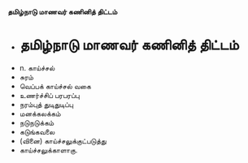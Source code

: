 **தமிழ்நாடு மாணவர் கணினித் திட்டம்**
- # தமிழ்நாடு மாணவர் கணினித் திட்டம்
- n. காய்ச்சல்
- சுரம்
- வெப்பக் காய்ச்சல் வகை
- உணர்ச்சிப் பரபரப்பு
- நரம்புத் துடிதுடிப்பு
- மனக்கலக்கம்
- நடுநடுக்கம்
- கடுங்கவலை
- (வினை) காய்ச்சலுக்குட்படுத்து
- காய்ச்சலுக்காளாகு.

